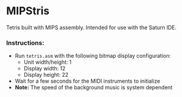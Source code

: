 # MIPStris

Tetris built with MIPS assembly. Intended for use with the Saturn IDE.

### Instructions:
- Run `tetris.asm` with the following bitmap display configuration:
  - Unit width/height: 1
  - Display width: 12
  - Display height: 22
- Wait for a few seconds for the MIDI instruments to initialize
- **Note:** The speed of the background music is system dependent

